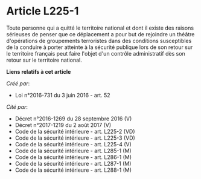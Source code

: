 # Article L225-1

Toute personne qui a quitté le territoire national et dont il existe des raisons sérieuses de penser que ce déplacement a
pour but de rejoindre un théâtre d'opérations de groupements terroristes dans des conditions susceptibles de la conduire à
porter atteinte à la sécurité publique lors de son retour sur le territoire français peut faire l'objet d'un contrôle
administratif dès son retour sur le territoire national.

**Liens relatifs à cet article**

_Créé par_:

  - Loi n°2016-731 du 3 juin 2016 - art. 52

_Cité par_:

  - Décret n°2016-1269 du 28 septembre 2016 (V)
  - Décret n°2017-1219 du 2 août 2017 (V)
  - Code de la sécurité intérieure - art. L225-2 (VD)
  - Code de la sécurité intérieure - art. L225-3 (VD)
  - Code de la sécurité intérieure - art. L225-4 (V)
  - Code de la sécurité intérieure - art. L285-1 (M)
  - Code de la sécurité intérieure - art. L286-1 (M)
  - Code de la sécurité intérieure - art. L287-1 (M)
  - Code de la sécurité intérieure - art. L288-1 (M)
